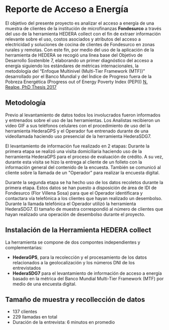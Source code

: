 # Reporte de Acceso a Energía

El objetivo del presente proyecto es analizar el acceso a energía de una muestra de clientes de la 
institución de microfinanzas <strong>Fondesurco</strong> a través del uso de la herramienta HEDERA 
collect con el fin de extraer información relevante sobre el uso, costos asociados y atributos del 
acceso a electricidad y soluciones de cocina de clientes de Fondesurco en zonas rurales y remotas. 
Con este fin, por medio del uso de la aplicación de la herramienta de HEDERA se recogió una línea base
del Objetivo de Desarrollo Sostenible 7, elaborando un primer diagnóstico del acceso a energía siguiendo
los estándares de métricas internacionales, la metodología del “Enfoque Multinivel (Multi-Tier Framework 
(MTF))” desarrollado por el Banco Mundial y del Índice de Progreso fuera de la Pobreza Energética 
(Progress out of Energy Poverty Index (PEPI)) 
[N. Realpe, PhD Thesis 2017](https://depositonce.tu-berlin.de/handle/11303/6708)
    

## Metodología

Previo al levantamiento de datos todos los involucrados fueron informados y entrenados sobre el uso de las herramientas. 
Los Analistas recibieron un video GIF a sus teléfonos celulares con el procedimiento de uso del la herramienta HederaGPS y el 
Operador fue entrenado durante de una videollamada haciendo uso presencial de la herramienta HederaSDG7.

El levantamiento de información fue realizado en 2 etapas:
Durante la primera etapa se realizó una visita domiciliaria haciendo uso de la herramienta HederaGPS para el proceso de evaluación 
de crédito. A su vez, durante esta visita se hizo la entrega al cliente de un folleto con la información general del contenido de la 
encuesta. También se comunicó al cliente sobre la llamada de un &quot;Operador&quot; para realizar la encuesta digital.

Durante la segunda etapa se ha hecho uso de los datos recoletos durante la primera etapa. Estos datos se han puesto a disposición 
de área de IDI de Fondesurco (Flor Villena Sosa) para que el Operador identificara y contactara vía telefónica a los clientes que hayan 
realizado un desembolso. Durante la llamada telefónica el Operador utilizó la herramienta HederaSDG7. El tamaño de muestra correspondió 
al número de clientes que hayan realizado una operación de desembolso durante el proyecto.



## Instalación de la Herramienta HEDERA collect

La herramienta se compone de dos compontes independientes y complementarias:
* **HederaGPS**, para la recolección y el procesamiento de los datos relacionados a la geolocalización y los números 
DNI de los entrevistados
* **HederaSDG7** para el levantamiento de información de acceso a energía basado en la métrica del Banco Mundial 
Multi-Tier Framework (MTF) por medio de una encuesta digital.


## Tamaño de muestra y recollección de datos

* 137 clientes
* 229 llamadas en total
* Duración de la entrevista: 6 minutos en promedio

